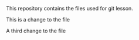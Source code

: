 This repository contains the files used for git lesson.

This is a change to the file

A third change to the file